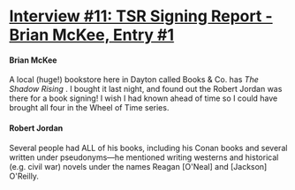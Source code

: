 # [Interview #11: TSR Signing Report - Brian McKee, Entry #1](https://www.theoryland.com/intvmain.php?i=11#1)

#### Brian McKee

A local (huge!) bookstore here in Dayton called Books & Co. has
*The Shadow Rising*
. I bought it last night, and found out the Robert Jordan was there for a book signing! I wish I had known ahead of time so I could have brought all four in the Wheel of Time series.

#### Robert Jordan

Several people had ALL of his books, including his Conan books and several written under pseudonyms—he mentioned writing westerns and historical (e.g. civil war) novels under the names Reagan [O'Neal] and [Jackson] O'Reilly.

